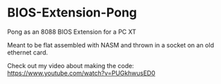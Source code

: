 # BIOS-Extension-Pong
Pong as an 8088 BIOS Extension for a PC XT

Meant to be flat assembled with NASM and thrown in a socket on an old ethernet card. 

Check out my video about making the code: https://www.youtube.com/watch?v=PUGkhwusED0

